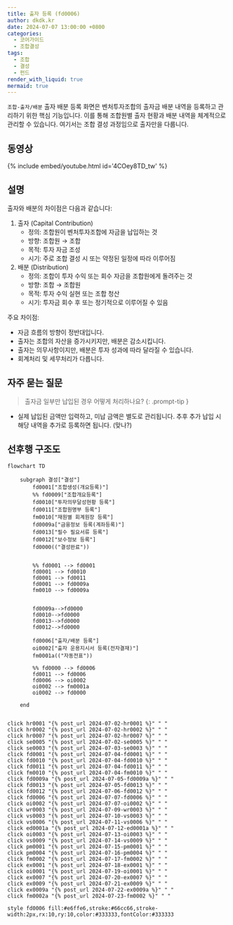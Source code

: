 ```yaml
---
title: 출자 등록 (fd0006)
author: dkdk.kr
date: 2024-07-07 13:00:00 +0800
categories:
  - 코어가이드
  - 조합결성
tags:
  - 조합
  - 결성
  - 펀드
render_with_liquid: true
mermaid: true
---
```

`조합-출자/배분` 출자 배분 등록 화면은 벤처투자조합의 출자금 배분 내역을 등록하고 관리하기 위한 핵심 기능입니다. 이를 통해 조합원별 출자 현황과 배분 내역을 체계적으로 관리할 수 있습니다. 여기서는 조합 결성 과정임으로 출자만을 다룹니다.

## 동영상

{% include embed/youtube.html id='4COey8TD_tw' %}

## 설명

출자와 배분의 차이점은 다음과 같습니다:

1. 출자 (Capital Contribution)
    - 정의: 조합원이 벤처투자조합에 자금을 납입하는 것
    - 방향: 조합원 → 조합
    - 목적: 투자 자금 조성
    - 시기: 주로 조합 결성 시 또는 약정된 일정에 따라 이루어짐
2. 배분 (Distribution)
    - 정의: 조합이 투자 수익 또는 회수 자금을 조합원에게 돌려주는 것
    - 방향: 조합 → 조합원
    - 목적: 투자 수익 실현 또는 조합 청산
    - 시기: 투자금 회수 후 또는 정기적으로 이루어질 수 있음

주요 차이점:

- 자금 흐름의 방향이 정반대입니다.
- 출자는 조합의 자산을 증가시키지만, 배분은 감소시킵니다.
- 출자는 의무사항이지만, 배분은 투자 성과에 따라 달라질 수 있습니다.
- 회계처리 및 세무처리가 다릅니다.


## 자주 묻는 질문

> 출자금 일부만 납입된 경우 어떻게 처리하나요?
{: .prompt-tip }

- 실제 납입된 금액만 입력하고, 미납 금액은 별도로 관리됩니다. 추후 추가 납입 시 해당 내역을 추가로 등록하면 됩니다. (맞나?)




## 선후행 구조도

```mermaid
flowchart TD

    subgraph 결성["결성"]
        fd0001["조합생성(개요등록)"]
        %% fd0009["조합개요등록"]
        fd0010["투자의무달성현황 등록"]
        fd0011["조합원명부 등록"]
        fm0010["재원별 회계원장 등록"]
        fd0009a["금융정보 등록(계좌등록)"]
        fd0013["필수 필요서류 등록"]
        fd0012["보수정보 등록"]
        fd0000(("결성완료"))

        
        %% fd0001 --> fd0001
        fd0001 --> fd0010
        fd0001 --> fd0011 
        fd0001 --> fd0009a 
        fm0010 --> fd0009a


        fd0009a-->fd0000
        fd0010-->fd0000
        fd0013-->fd0000
        fd0012-->fd0000

        fd0006["출자/배분 등록"]
        oi0002["출자 운용지시서 등록(전자결재)"]
        fm0001a(("자동전표"))

        %% fd0000 --> fd0006
        fd0011 --> fd0006
        fd0006 --> oi0002 
        oi0002 --> fm0001a
        oi0002 --> fd0000

    end

    
click hr0001 "{% post_url 2024-07-02-hr0001 %}" " "
click hr0002 "{% post_url 2024-07-02-hr0002 %}" " "
click hr0007 "{% post_url 2024-07-02-hr0007 %}" " "
click se0005 "{% post_url 2024-07-02-se0005 %}" " "
click se0003 "{% post_url 2024-07-03-se0003 %}" " "
click fd0001 "{% post_url 2024-07-04-fd0001 %}" " "
click fd0010 "{% post_url 2024-07-04-fd0010 %}" " "
click fd0011 "{% post_url 2024-07-04-fd0011 %}" " "
click fm0010 "{% post_url 2024-07-04-fm0010 %}" " "
click fd0009a "{% post_url 2024-07-05-fd0009a %}" " "
click fd0013 "{% post_url 2024-07-05-fd0013 %}" " "
click fd0012 "{% post_url 2024-07-06-fd0012 %}" " "
click fd0006 "{% post_url 2024-07-07-fd0006 %}" " "
click oi0002 "{% post_url 2024-07-07-oi0002 %}" " "
click wr0003 "{% post_url 2024-07-09-wr0003 %}" " "
click vs0003 "{% post_url 2024-07-10-vs0003 %}" " "
click vs0006 "{% post_url 2024-07-11-vs0006 %}" " "
click ed0001a "{% post_url 2024-07-12-ed0001a %}" " "
click oi0003 "{% post_url 2024-07-13-oi0003 %}" " "
click vs0009 "{% post_url 2024-07-14-vs0009 %}" " "
click pm0001 "{% post_url 2024-07-15-pm0001 %}" " "
click pm0004 "{% post_url 2024-07-16-pm0004 %}" " "
click fm0002 "{% post_url 2024-07-17-fm0002 %}" " "
click ex0001 "{% post_url 2024-07-18-ex0001 %}" " "
click oi0001 "{% post_url 2024-07-19-oi0001 %}" " "
click ex0007 "{% post_url 2024-07-20-ex0007 %}" " "
click ex0009 "{% post_url 2024-07-21-ex0009 %}" " "
click ex0009a "{% post_url 2024-07-22-ex0009a %}" " "
click fm0002a "{% post_url 2024-07-23-fm0002 %}" " "

style fd0006 fill:#e6ffe6,stroke:#66cc66,stroke-width:2px,rx:10,ry:10,color:#333333,fontColor:#333333

```
